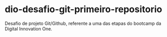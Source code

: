# dio-desafio-git-primeiro-repositorio
Desafio de projeto Git/Github, referente a uma das etapas do bootcamp da Digital Innovation One.
